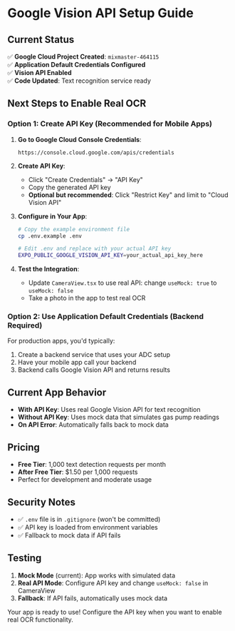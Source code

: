 # Google Vision API Setup Guide

## Current Status
✅ **Google Cloud Project Created**: `mixmaster-464115`  
✅ **Application Default Credentials Configured**  
✅ **Vision API Enabled**  
✅ **Code Updated**: Text recognition service ready  

## Next Steps to Enable Real OCR

### Option 1: Create API Key (Recommended for Mobile Apps)

1. **Go to Google Cloud Console Credentials**:
   ```
   https://console.cloud.google.com/apis/credentials
   ```

2. **Create API Key**:
   - Click "Create Credentials" → "API Key"
   - Copy the generated API key
   - **Optional but recommended**: Click "Restrict Key" and limit to "Cloud Vision API"

3. **Configure in Your App**:
   ```bash
   # Copy the example environment file
   cp .env.example .env
   
   # Edit .env and replace with your actual API key
   EXPO_PUBLIC_GOOGLE_VISION_API_KEY=your_actual_api_key_here
   ```

4. **Test the Integration**:
   - Update `CameraView.tsx` to use real API: change `useMock: true` to `useMock: false`
   - Take a photo in the app to test real OCR

### Option 2: Use Application Default Credentials (Backend Required)

For production apps, you'd typically:
1. Create a backend service that uses your ADC setup
2. Have your mobile app call your backend
3. Backend calls Google Vision API and returns results

## Current App Behavior

- **With API Key**: Uses real Google Vision API for text recognition
- **Without API Key**: Uses mock data that simulates gas pump readings
- **On API Error**: Automatically falls back to mock data

## Pricing

- **Free Tier**: 1,000 text detection requests per month
- **After Free Tier**: $1.50 per 1,000 requests
- Perfect for development and moderate usage

## Security Notes

- ✅ `.env` file is in `.gitignore` (won't be committed)
- ✅ API key is loaded from environment variables
- ✅ Fallback to mock data if API fails

## Testing

1. **Mock Mode** (current): App works with simulated data
2. **Real API Mode**: Configure API key and change `useMock: false` in CameraView
3. **Fallback**: If API fails, automatically uses mock data

Your app is ready to use! Configure the API key when you want to enable real OCR functionality.
